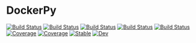 # DockerPy

[![Build Status](https://github.com/singularitti/DockerPy.jl/workflows/CI/badge.svg)](https://github.com/singularitti/DockerPy.jl/actions)
[![Build Status](https://travis-ci.com/singularitti/DockerPy.jl.svg?branch=master)](https://travis-ci.com/singularitti/DockerPy.jl)
[![Build Status](https://ci.appveyor.com/api/projects/status/github/singularitti/DockerPy.jl?svg=true)](https://ci.appveyor.com/project/singularitti/DockerPy-jl)
[![Build Status](https://cloud.drone.io/api/badges/singularitti/DockerPy.jl/status.svg)](https://cloud.drone.io/singularitti/DockerPy.jl)
[![Build Status](https://api.cirrus-ci.com/github/singularitti/DockerPy.jl.svg)](https://cirrus-ci.com/github/singularitti/DockerPy.jl)
[![Coverage](https://codecov.io/gh/singularitti/DockerPy.jl/branch/master/graph/badge.svg)](https://codecov.io/gh/singularitti/DockerPy.jl)
[![Coverage](https://coveralls.io/repos/github/singularitti/DockerPy.jl/badge.svg?branch=master)](https://coveralls.io/github/singularitti/DockerPy.jl?branch=master)
[![Stable](https://img.shields.io/badge/docs-stable-blue.svg)](https://singularitti.github.io/DockerPy.jl/stable)
[![Dev](https://img.shields.io/badge/docs-dev-blue.svg)](https://singularitti.github.io/DockerPy.jl/dev)
